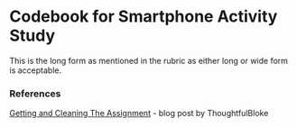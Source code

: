 # Codebook for Smartphone Activity Study



This is the long form as mentioned in the rubric as either long or wide form is acceptable.

### References
[Getting and Cleaning The Assignment](https://thoughtfulbloke.wordpress.com/2015/09/09/getting-and-cleaning-the-assignment/) - blog post by ThoughtfulBloke
